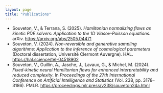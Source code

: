 ```yaml
---
layout: page
title: "Publications"
---
```


- Souveton, V., & Terrana, S. (2025). *Hamiltonian normalizing flows as kinetic PDE solvers: Application to the 1D Vlasov-Poisson equations*. arXiv. https://arxiv.org/abs/2505.04471
- Souveton, V. (2024). *Non-reversible and generative sampling algorithms: Application to the inference of cosmological parameters* (Doctoral dissertation, Université Clermont Auvergne). HAL. https://hal.science/tel-04518902
- Souveton, V., Guillin, A., Jasche, J., Lavaux, G., & Michel, M. (2024). *Fixed-kinetic neural Hamiltonian flows for enhanced interpretability and reduced complexity*. In *Proceedings of the 27th International Conference on Artificial Intelligence and Statistics* (Vol. 238, pp. 3178–3186). PMLR. https://proceedings.mlr.press/v238/souveton24a.html
